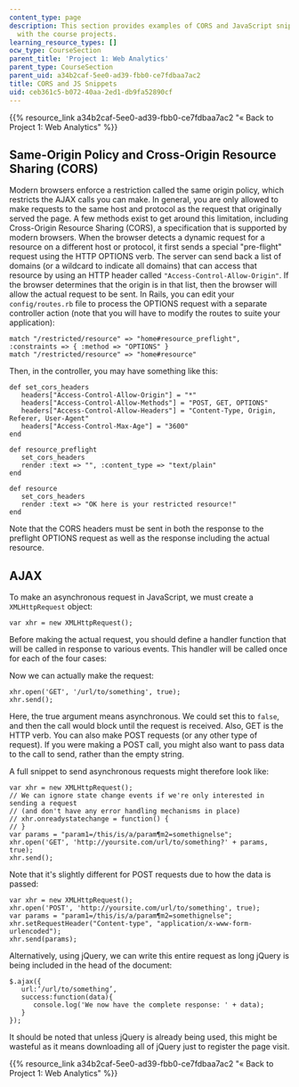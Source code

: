 ```yaml
---
content_type: page
description: This section provides examples of CORS and JavaScript snippets for use
  with the course projects.
learning_resource_types: []
ocw_type: CourseSection
parent_title: 'Project 1: Web Analytics'
parent_type: CourseSection
parent_uid: a34b2caf-5ee0-ad39-fbb0-ce7fdbaa7ac2
title: CORS and JS Snippets
uid: ceb361c5-b072-40aa-2ed1-db9fa52890cf
---
```


{{% resource_link a34b2caf-5ee0-ad39-fbb0-ce7fdbaa7ac2 "« Back to Project 1: Web Analytics" %}}

Same-Origin Policy and Cross-Origin Resource Sharing (CORS)
-----------------------------------------------------------

Modern browsers enforce a restriction called the same origin policy, which restricts the AJAX calls you can make. In general, you are only allowed to make requests to the same host and protocol as the request that originally served the page. A few methods exist to get around this limitation, including Cross-Origin Resource Sharing (CORS), a specification that is supported by modern browsers. When the browser detects a dynamic request for a resource on a different host or protocol, it first sends a special "pre-flight" request using the HTTP OPTIONS verb. The server can send back a list of domains (or a wildcard to indicate all domains) that can access that resource by using an HTTP header called `"Access-Control-Allow-Origin"`. If the browser determines that the origin is in that list, then the browser will allow the actual request to be sent. In Rails, you can edit your `config/routes.rb` file to process the OPTIONS request with a separate controller action (note that you will have to modify the routes to suite your application):

```
match "/restricted/resource" => "home#resource_preflight", :constraints => { :method => "OPTIONS" }
match "/restricted/resource" => "home#resource"
```

Then, in the controller, you may have something like this:

```
def set_cors_headers
   headers["Access-Control-Allow-Origin"] = "*"
   headers["Access-Control-Allow-Methods"] = "POST, GET, OPTIONS"
   headers["Access-Control-Allow-Headers"] = "Content-Type, Origin, Referer, User-Agent"
   headers["Access-Control-Max-Age"] = "3600"
end
```

```
def resource_preflight
   set_cors_headers
   render :text => "", :content_type => "text/plain"
end
```

```
def resource
   set_cors_headers
   render :text => "OK here is your restricted resource!"
end
```

Note that the CORS headers must be sent in both the response to the preflight OPTIONS request as well as the response including the actual resource.

AJAX
----

To make an asynchronous request in JavaScript, we must create a `XMLHttpRequest` object:

```
var xhr = new XMLHttpRequest();
```

Before making the actual request, you should define a handler function that will be called in response to various events. This handler will be called once for each of the four cases:

Now we can actually make the request:

```
xhr.open('GET', '/url/to/something', true);
xhr.send();
```

Here, the true argument means asynchronous. We could set this to `false`, and then the call would block until the request is received. Also, GET is the HTTP verb. You can also make POST requests (or any other type of request). If you were making a POST call, you might also want to pass data to the call to send, rather than the empty string.

A full snippet to send asynchronous requests might therefore look like:

```
var xhr = new XMLHttpRequest();
// We can ignore state change events if we're only interested in sending a request
// (and don't have any error handling mechanisms in place)
// xhr.onreadystatechange = function() {
// }
var params = "param1=/this/is/a/param¶m2=somethignelse";
xhr.open('GET', 'http://yoursite.com/url/to/something?' + params, true);
xhr.send();
```

Note that it's slightly different for POST requests due to how the data is passed:

```
var xhr = new XMLHttpRequest();
xhr.open('POST', 'http://yoursite.com/url/to/something', true);
var params = "param1=/this/is/a/param¶m2=somethignelse";
xhr.setRequestHeader("Content-type", "application/x-www-form-urlencoded");
xhr.send(params);
```

Alternatively, using jQuery, we can write this entire request as long jQuery is being included in the head of the document:

```
$.ajax({
   url:’/url/to/something’,
   success:function(data){
      console.log('We now have the complete response: ' + data);
   }
});
```

It should be noted that unless jQuery is already being used, this might be wasteful as it means downloading all of jQuery just to register the page visit.

{{% resource_link a34b2caf-5ee0-ad39-fbb0-ce7fdbaa7ac2 "« Back to Project 1: Web Analytics" %}}
